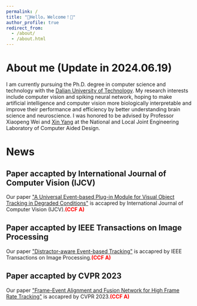 ```yaml
---
permalink: /
title: "👋Hello，Welcome！👋"
author_profile: true
redirect_from: 
  - /about/
  - /about.html
---
```


# About me (Update in 2024.06.19)
I am currently pursuing the Ph.D. degree in computer science and technology with the [Dalian University of Technology](https://www.dlut.edu.cn/).
My research interests include computer vision and spiking neural network, hoping to make artificial intelligence and computer vision more biologically interpretable and improve their performance and efficiency by better understanding brain science and neuroscience.
I was honored to be advised by Professor Xiaopeng Wei and [Xin Yang](https://xinyangdut.github.io/) at the National and Local Joint Engineering Laboratory of Computer Aided Design.

# News
## Paper accapted by International Journal of Computer Vision (IJCV)
Our paper ["A Universal Event-based Plug-in Module for Visual Object Tracking in Degraded Conditions"](https://link.springer.com/article/10.1007/s11263-023-01959-8) is accapred by International Journal of Computer Vision (IJCV).<font color=red>__(CCF A)__</font>
## Paper accapted by IEEE Transactions on Image Processing
Our paper ["Distractor-aware Event-based Tracking"](https://arxiv.org/pdf/2310.14194) is accapred by IEEE Transactions on Image Processing.<font color=red>__(CCF A)__</font>
## Paper accapted by CVPR 2023
Our paper ["Frame-Event Alignment and Fusion Network for High Frame Rate Tracking"](https://arxiv.org/pdf/2305.15688) is accapred by CVPR 2023.<font color=red>__(CCF A)__</font>
